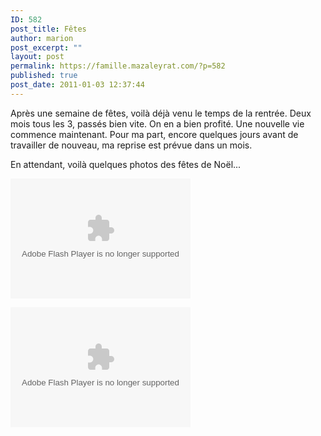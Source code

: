 ```yaml
---
ID: 582
post_title: Fêtes
author: marion
post_excerpt: ""
layout: post
permalink: https://famille.mazaleyrat.com/?p=582
published: true
post_date: 2011-01-03 12:37:44
---
```

Après une semaine de fêtes, voilà déjà venu le temps de la rentrée. Deux mois tous les 3, passés bien vite. On en a bien profité. Une nouvelle vie commence maintenant. Pour ma part, encore quelques jours avant de travailler de nouveau, ma reprise est prévue dans un mois.

En attendant, voilà quelques photos des fêtes de Noël...

<embed type="application/x-shockwave-flash" src="http://picasaweb.google.com/s/c/bin/slideshow.swf" width="288" height="192" flashvars="host=picasaweb.google.com&captions=1&hl=fr&feat=flashalbum&RGB=0x000000&feed=http%3A%2F%2Fpicasaweb.google.com%2Fdata%2Ffeed%2Fapi%2Fuser%2Fmarion.barbierfendt%2Falbumid%2F5557903484567177089%3Falt%3Drss%26kind%3Dphoto%26authkey%3DGv1sRgCI6b8qzaxOqKTA%26hl%3Dfr" pluginspage="http://www.macromedia.com/go/getflashplayer"></embed>

<embed type="application/x-shockwave-flash" src="http://picasaweb.google.com/s/c/bin/slideshow.swf" width="288" height="192" flashvars="host=picasaweb.google.com&captions=1&hl=fr&feat=flashalbum&RGB=0x000000&feed=http%3A%2F%2Fpicasaweb.google.com%2Fdata%2Ffeed%2Fapi%2Fuser%2Fmarion.barbierfendt%2Falbumid%2F5557912648185910513%3Falt%3Drss%26kind%3Dphoto%26authkey%3DGv1sRgCJf92PSTir-Vfg%26hl%3Dfr" pluginspage="http://www.macromedia.com/go/getflashplayer"></embed>